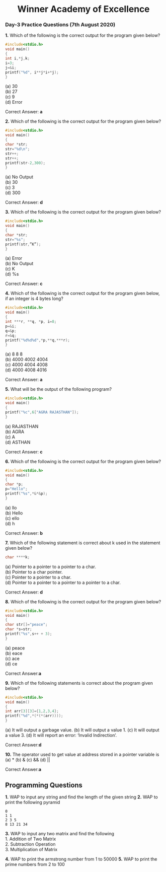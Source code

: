 <div align='center'><h1>Winner Academy of Excellence</h1></div>

### Day-3 Practice Questions (7th August 2020)
**1.** Which of the following is the correct output for the program given below?
```c
#include<stdio.h>
void main()
{
int i,*j,k;
i=3;
j=&i;
printf("%d", i**j*i+*j);
}
```
(a) 30\
(b) 27\
(c) 9\
(d) Error

Correct Answer: **a**

**2.** Which of the following is the correct output for the program given below?
```c
#include<stdio.h>
void main()
{
char *str;
str="%d\n";
str++;
str++;
printf(str-2,300);
}
```
(a) No Output\
(b) 30\
(c) 3\
(d) 300

Correct Answer: **d**

**3.** Which of the following is the correct output for the program given below?
```c
#include<stdio.h>
void main()
{
char *str;
str="%s";
printf(str,”K”);
}
```
(a) Error\
(b) No Output\
(c) K\
(d) %s

Correct Answer: **c**

**4.** Which of the following is the correct output for the program given below, if an integer is 4
bytes long?
```c
#include<stdio.h>
void main()
{
int ***r, **q, *p, i=8;
p=&i;
q=&p;
r=&q;
printf("%d%d%d",*p,**q,***r);
}
```
(a) 8 8 8\
(b) 4000 4002 4004\
(c) 4000 4004 4008\
(d) 4000 4008 4016

Correct Answer: **a**

**5.** What will be the output of the following program?
```c
#include<stdio.h>
void main()
{
printf("%c",6["AGRA RAJASTHAN"]);
}
```
(a) RAJASTHAN\
(b) AGRA\
(c) A\
(d) ASTHAN

Correct Answer: **c**

**6.** Which of the following is the correct output for the program given below?
```c
#include<stdio.h>
void main()
{
char *p;
p="Hello";
printf("%s",*&*&p);
}
```
(a) llo\
(b) Hello\
(c) ello\
(d) h

Correct Answer: **b**

**7.** Which of the following statement is correct about k used in the statement given below?
```c
char ****k;
```
(a) Pointer to a pointer to a pointer to a char.\
(b) Pointer to a char pointer.\
(c) Pointer to a pointer to a char.\
(d) Pointer to a pointer to a pointer to a pointer to a char.

Correct Answer: **d**

**8.** Which of the following is the correct output for the program given below?
```c
#include<stdio.h>
void main()
{
char str[]="peace";
char *s=str;
printf("%s",s++ + 3);
}
```
(a) peace\
(b) eace\
(c) ace\
(d) ce

Correct Answer:**a**

**9.** Which of the following statements is correct about the program given below?
```c
#include<stdio.h>
void main()
{
int arr[3][3]={1,2,3,4};
printf("%d",*(*(*(arr))));
}
```
(a) It will output a garbage value.
(b) It will output a value 1.
(c) It will output a value 3.
(d) It will report an error: ‘Invalid Indirection’.

Correct Answer:**d**

**10.** The operator used to get value at address stored in a pointer variable is
(a) *
(b) &
(c) &&
(d) ||

Correct Answer:**a**

## Programming Questions

**1.** WAP to input any string and find the length of the given string
**2.** WAP to print the following pyramid
```
0
1 1
2 3 5
8 13 21 34
```
**3.** WAP to input any two matrix and find the following\
    1. Addition of Two Matrix\
    2. Subtraction Operation\
    3. Multiplication of Matrix

**4.** WAP to print the armstrong number from 1 to 50000
**5.** WAP to print the prime numbers from 2 to 100

